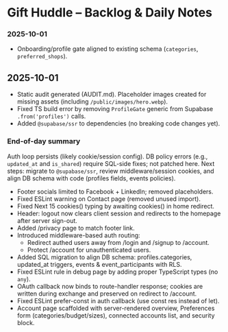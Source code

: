 # Gift Huddle – Backlog & Daily Notes

### 2025-10-01

- Onboarding/profile gate aligned to existing schema (`categories`, `preferred_shops`).
## 2025-10-01
- Static audit generated (AUDIT.md). Placeholder images created for missing assets (including `/public/images/hero.webp`). 
- Fixed TS build error by removing `ProfileGate` generic from Supabase `.from('profiles')` calls.
- Added `@supabase/ssr` to dependencies (no breaking code changes yet).

### End-of-day summary
Auth loop persists (likely cookie/session config). DB policy errors (e.g., `updated_at` and `is_shared`) require SQL-side fixes; not patched here. Next steps: migrate to `@supabase/ssr`, review middleware/session cookies, and align DB schema with code (profiles fields, events policies).
- Footer socials limited to Facebook + LinkedIn; removed placeholders.
- Fixed ESLint warning on Contact page (removed unused import).
- Fixed Next 15 cookies() typing by awaiting cookies() in home redirect.
- Header: logout now clears client session and redirects to the homepage after server sign-out.
- Added /privacy page to match footer link.
- Introduced middleware-based auth routing:
  - Redirect authed users away from /login and /signup to /account.
  - Protect /account for unauthenticated users.
- Added SQL migration to align DB schema: profiles.categories, updated_at triggers, events & event_participants with RLS.
- Fixed ESLint rule in debug page by adding proper TypeScript types (no `any`).
- OAuth callback now binds to route-handler response; cookies are written during exchange and preserved on redirect to /account.
- Fixed ESLint prefer-const in auth callback (use const res instead of let).
- Account page scaffolded with server-rendered overview, Preferences form (categories/budget/sizes), connected accounts list, and security block.
